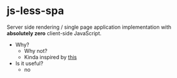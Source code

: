 # js-less-spa
Server side rendering / single page application implementation with **absolutely zero** client-side JavaScript.
* Why?
    * Why not?
    * Kinda inspired by [this](https://x.com/JLarky/status/1830626309510500727)
* Is it useful?
    * no